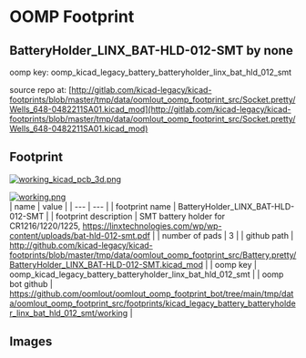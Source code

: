 # OOMP Footprint  
## BatteryHolder_LINX_BAT-HLD-012-SMT  by none  
  
oomp key: oomp_kicad_legacy_battery_batteryholder_linx_bat_hld_012_smt  
  
source repo at: [http://gitlab.com/kicad-legacy/kicad-footprints/blob/master/tmp/data/oomlout_oomp_footprint_src/Socket.pretty/Wells_648-0482211SA01.kicad_mod](http://gitlab.com/kicad-legacy/kicad-footprints/blob/master/tmp/data/oomlout_oomp_footprint_src/Socket.pretty/Wells_648-0482211SA01.kicad_mod)  
## Footprint  
  
[![working_kicad_pcb_3d.png](working_kicad_pcb_3d_600.png)](working_kicad_pcb_3d.png)  
  
[![working.png](working_600.png)](working.png)  
| name | value | 
| --- | --- | 
| footprint name | BatteryHolder_LINX_BAT-HLD-012-SMT | 
| footprint description | SMT battery holder for CR1216/1220/1225, https://linxtechnologies.com/wp/wp-content/uploads/bat-hld-012-smt.pdf | 
| number of pads | 3 | 
| github path | http://github.com/kicad-legacy/kicad-footprints/blob/master/tmp/data/oomlout_oomp_footprint_src/Battery.pretty/BatteryHolder_LINX_BAT-HLD-012-SMT.kicad_mod | 
| oomp key | oomp_kicad_legacy_battery_batteryholder_linx_bat_hld_012_smt | 
| oomp bot github | https://github.com/oomlout/oomlout_oomp_footprint_bot/tree/main/tmp/data/oomlout_oomp_footprint_src/footprints/kicad_legacy_battery_batteryholder_linx_bat_hld_012_smt/working | 
## Images  
